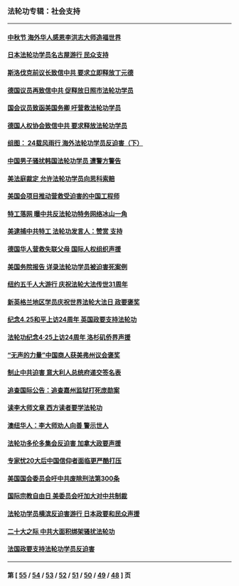 ### 法轮功专辑：社会支持
---
#### [中秋节 海外华人感恩李洪志大师造福世界](../../pages/nf4386/n14084051.md?10170430) 
#### [日本法轮功学员名古屋游行 民众支持](../../pages/nf4386/n14077424.md?10170430) 
#### [斯洛伐克前议长致信中共 要求立即释放丁元德](../../pages/nf4386/n14074619.md?10170430) 
#### [德国议员再致信中共 促释放日照市法轮功学员](../../pages/nf4386/n14069901.md?10170430) 
#### [国会议员致函美国务卿 吁营救法轮功学员](../../pages/nf4386/n14068427.md?10170430) 
#### [德国人权协会致信中共 要求释放法轮功学员](../../pages/nf4386/n14045330.md?10170430) 
#### [组图： 24载风雨行 海外法轮功学员反迫害（下）](../../pages/nf4386/n14030279.md?10170430) 
#### [中国男子骚扰韩国法轮功学员 遭警方警告](../../pages/nf4386/n14033245.md?10170430) 
#### [美法庭裁定 允许法轮功学员向思科索赔](../../pages/nf4386/n14030620.md?10170430) 
#### [美国会项目推动营救受迫害的中国工程师](../../pages/nf4386/n14019887.md?10170430) 
#### [特工落网 曝中共反法轮功特务网络冰山一角](../../pages/nf4386/n14006412.md?10170430) 
#### [美逮捕中共特工 法轮功发言人：赞赏 支持](../../pages/nf4386/n14005107.md?10170430) 
#### [德国华人营救失联父母 国际人权组织声援](../../pages/nf4386/n14002019.md?10170430) 
#### [美国务院报告 详录法轮功学员被迫害死案例](../../pages/nf4386/n13997752.md?10170430) 
#### [纽约五千人大游行 庆祝法轮大法传世31周年](../../pages/nf4386/n13995110.md?10170430) 
#### [新英格兰地区学员庆祝世界法轮大法日 政要褒奖](../../pages/nf4386/n13990800.md?10170430) 
#### [纪念4.25和平上访24周年 英国政要支持法轮功](../../pages/nf4386/n13984057.md?10170430) 
#### [法轮功纪念4·25上访24周年 洛杉矶侨界声援](../../pages/nf4386/n13978796.md?10170430) 
#### [“无声的力量”中国商人获美弗州议会褒奖](../../pages/nf4386/n13941208.md?10170430) 
#### [制止中共迫害 意大利人总统府递交签名表](../../pages/nf4386/n13933726.md?10170430) 
#### [追查国际公告：追查嘉州监狱打死庞勋案](../../pages/nf4386/n13933461.md?10170430) 
#### [读李大师文章 西方读者要学法轮功](../../pages/nf4386/n13925142.md?10170430) 
#### [澳纽华人：李大师劝人向善 警示世人](../../pages/nf4386/n13924146.md?10170430) 
#### [法轮功多伦多集会反迫害 加拿大政要声援](../../pages/nf4386/n13881303.md?10170430) 
#### [专家忧20大后中国信仰者面临更严酷打压](../../pages/nf4386/n13874993.md?10170430) 
#### [美国国会委员会吁中共废除刑法第300条](../../pages/nf4386/n13868121.md?10170430) 
#### [国际宗教自由日 美委员会吁加大对中共制裁](../../pages/nf4386/n13855021.md?10170430) 
#### [法轮功学员横滨反迫害游行 日本政要和民众声援](../../pages/nf4386/n13847132.md?10170430) 
#### [二十大之际 中共大面积绑架骚扰法轮功](../../pages/nf4386/n13846381.md?10170430) 
#### [法国政要支持法轮功学员反迫害](../../pages/nf4386/n13841970.md?10170430) 

---
#### 第 [ [55](./55.md?10170430) / [54](./54.md?10170430) / [53](./53.md?10170430) / [52](./52.md?10170430) / [51](./51.md?10170430) / [50](./50.md?10170430) / [49](./49.md?10170430) / [48](./48.md?10170430) ] 页

